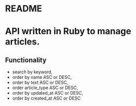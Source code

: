 # README

# API written in Ruby to manage articles.

## Functionality
- search by keyword,
- order by name ASC or DESC,
- order by text ASC or DESC,
- order article_type ASC or DESC,
- order by updated_at ASC or DESC,
- order by created_at ASC or DESC
